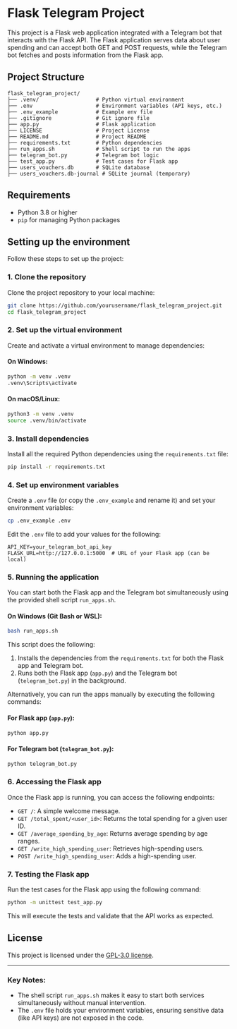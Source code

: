 # Flask Telegram Project

This project is a Flask web application integrated with a Telegram bot that interacts with the Flask API. The Flask application serves data about user spending and can accept both GET and POST requests, while the Telegram bot fetches and posts information from the Flask app.

## Project Structure

```
flask_telegram_project/
├── .venv/                  # Python virtual environment
├── .env                    # Environment variables (API keys, etc.)
├── .env_example            # Example env file
├── .gitignore              # Git ignore file
├── app.py                  # Flask application
├── LICENSE                 # Project License
├── README.md               # Project README
├── requirements.txt        # Python dependencies
├── run_apps.sh             # Shell script to run the apps
├── telegram_bot.py         # Telegram bot logic
├── test_app.py             # Test cases for Flask app
├── users_vouchers.db       # SQLite database
├── users_vouchers.db-journal # SQLite journal (temporary)
```

## Requirements

- Python 3.8 or higher
- `pip` for managing Python packages

## Setting up the environment

Follow these steps to set up the project:

### 1. Clone the repository

Clone the project repository to your local machine:

```bash
git clone https://github.com/yourusername/flask_telegram_project.git
cd flask_telegram_project
```

### 2. Set up the virtual environment

Create and activate a virtual environment to manage dependencies:

#### On Windows:

```bash
python -m venv .venv
.venv\Scripts\activate
```

#### On macOS/Linux:

```bash
python3 -m venv .venv
source .venv/bin/activate
```

### 3. Install dependencies

Install all the required Python dependencies using the `requirements.txt` file:

```bash
pip install -r requirements.txt
```

### 4. Set up environment variables

Create a `.env` file (or copy the `.env_example` and rename it) and set your environment variables:

```bash
cp .env_example .env
```

Edit the `.env` file to add your values for the following:

```
API_KEY=your_telegram_bot_api_key
FLASK_URL=http://127.0.0.1:5000  # URL of your Flask app (can be local)
```

### 5. Running the application

You can start both the Flask app and the Telegram bot simultaneously using the provided shell script `run_apps.sh`.

#### On Windows (Git Bash or WSL):
```bash
bash run_apps.sh
```

This script does the following:
1. Installs the dependencies from the `requirements.txt` for both the Flask app and Telegram bot.
2. Runs both the Flask app (`app.py`) and the Telegram bot (`telegram_bot.py`) in the background.

Alternatively, you can run the apps manually by executing the following commands:

#### For Flask app (`app.py`):

```bash
python app.py
```

#### For Telegram bot (`telegram_bot.py`):

```bash
python telegram_bot.py
```

### 6. Accessing the Flask app

Once the Flask app is running, you can access the following endpoints:

- `GET /`: A simple welcome message.
- `GET /total_spent/<user_id>`: Returns the total spending for a given user ID.
- `GET /average_spending_by_age`: Returns average spending by age ranges.
- `GET /write_high_spending_user`: Retrieves high-spending users.
- `POST /write_high_spending_user`: Adds a high-spending user.

### 7. Testing the Flask app

Run the test cases for the Flask app using the following command:

```bash
python -m unittest test_app.py
```

This will execute the tests and validate that the API works as expected.

## License

This project is licensed under the [GPL-3.0 license](LICENSE).

---

### Key Notes:

- The shell script `run_apps.sh` makes it easy to start both services simultaneously without manual intervention.
- The `.env` file holds your environment variables, ensuring sensitive data (like API keys) are not exposed in the code.
